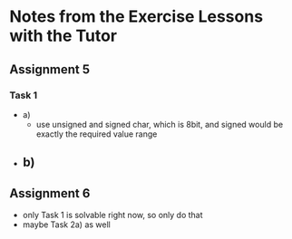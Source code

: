 # Notes from the Exercise Lessons with the Tutor

## Assignment 5
### Task 1

- a) 
  - use unsigned and signed char, which is 8bit, and signed would be exactly the required value range
- b)
  - 

## Assignment 6
- only Task 1 is solvable right now, so only do that
- maybe Task 2a) as well